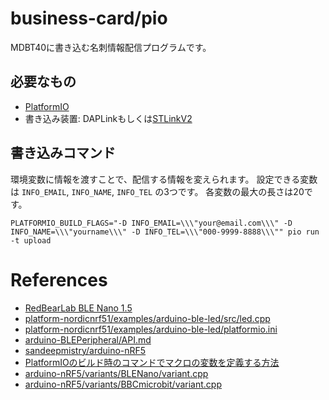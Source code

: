 # business-card/pio

MDBT40に書き込む名刺情報配信プログラムです。

## 必要なもの

- [PlatformIO](https://platformio.org/)
- 書き込み装置: DAPLinkもしくは[STLinkV2](https://www.amazon.co.jp/dp/B012VR3PVA)

## 書き込みコマンド

環境変数に情報を渡すことで、配信する情報を変えられます。
設定できる変数は `INFO_EMAIL`, `INFO_NAME`, `INFO_TEL` の3つです。
各変数の最大の長さは20です。

```
PLATFORMIO_BUILD_FLAGS="-D INFO_EMAIL=\\\"your@email.com\\\" -D INFO_NAME=\\\"yourname\\\" -D INFO_TEL=\\\"000-9999-8888\\\"" pio run -t upload
```

# References

- [RedBearLab BLE Nano 1.5](https://docs.platformio.org/en/latest/boards/nordicnrf51/redBearLabBLENano.html)
- [platform-nordicnrf51/examples/arduino-ble-led/src/led.cpp](https://github.com/platformio/platform-nordicnrf51/blob/6b0409c7c7752f9be6c459d3e1e5dd9296ed8009/examples/arduino-ble-led/src/led.cpp)
- [platform-nordicnrf51/examples/arduino-ble-led/platformio.ini](https://github.com/platformio/platform-nordicnrf51/blob/6b0409c7c7752f9be6c459d3e1e5dd9296ed8009/examples/arduino-ble-led/platformio.ini)
- [arduino-BLEPeripheral/API.md](https://github.com/sandeepmistry/arduino-BLEPeripheral/blob/161a4163f565be3cd5b62bbc59f0c2b522d82b02/API.md)
- [sandeepmistry/arduino-nRF5](https://github.com/sandeepmistry/arduino-nRF5)
- [PlatformIOのビルド時のコマンドでマクロの変数を定義する方法](https://asukiaaa.blogspot.com/2019/04/platformio.html)
- [arduino-nRF5/variants/BLENano/variant.cpp](https://github.com/sandeepmistry/arduino-nRF5/blob/master/variants/BLENano/variant.cpp)
- [arduino-nRF5/variants/BBCmicrobit/variant.cpp](https://github.com/sandeepmistry/arduino-nRF5/blob/master/variants/BBCmicrobit/variant.cpp)
